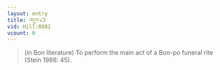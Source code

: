 ```yaml
---
layout: entry
title: འདུར་√2
vid: Hill:0881
vcount: 0
---
```

> (in Bon literature) To perform the main act of a Bon-po funeral rite (Stein 1988: 45)\.

